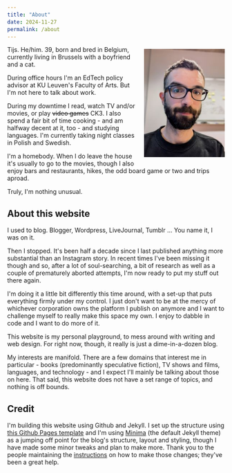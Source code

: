```yaml
---
title: "About"
date: 2024-11-27
permalink: /about
---
```


<img src="docs/assets/images/about_small.jpg" style="height: 250px; margin: 0.5em 0 1em 1em;float: right;" />Tijs. He/him. 39, born and bred in Belgium, currently living in Brussels with a boyfriend and a cat. 

During office hours I'm an EdTech policy advisor at KU Leuven's Faculty of Arts. But I'm not here to talk about work.

During my downtime I read, watch TV and/or movies, or play ~~video games~~ CK3. I also spend a fair bit of time cooking - and am halfway decent at it, too - and studying languages. I'm currently taking night classes in Polish and Swedish. 

I'm a homebody. When I do leave the house it's usually to go to the movies, though I also enjoy bars and restaurants, hikes, the odd board game or two and trips aproad. 

Truly, I'm nothing unusual.

## About this website
I used to blog. Blogger, Wordpress, LiveJournal, Tumblr ... You name it, I was on it. 

Then I stopped. It's been half a decade since I last published anything more substantial than an Instagram story. In recent times I've been missing it though and so, after a lot of soul-searching, a bit of research as well as a couple of prematurely aborted attempts, I'm now ready to put my stuff out there again.

I'm doing it a little bit differently this time around, with a set-up that puts everything firmly under my control. I just don't want to be at the mercy of whichever corporation owns the platform I publish on anymore and I want to challenge myself to really make this space my own. I enjoy to dabble in code and I want to do more of it.

This website is my personal playground, to mess around with writing and web design. For right now, though, it really is just a dime-in-a-dozen blog.

My interests are manifold. There are a few domains that interest me in particular - books (predominantly speculative fiction), TV shows and films, languages, and technology - and I expect I'll mainly be talking about those on here. That said, this website does not have a set range of topics, and nothing is off bounds.


## Credit
I'm building this website using Github and Jekyll. I set up the structure using [this Github Pages template](https://github.com/skills/github-pages) and I'm using [Minima](https://github.com/jekyll/minima) (the default Jekyll theme) as a jumping off point for the blog's structure, layout and styling, though I have made some minor tweaks and plan to make more. Thank you to the people maintaining the [instructions](https://github.com/jekyll/minima/blob/master/README.md) on how to make those changes; they've been a great help.
